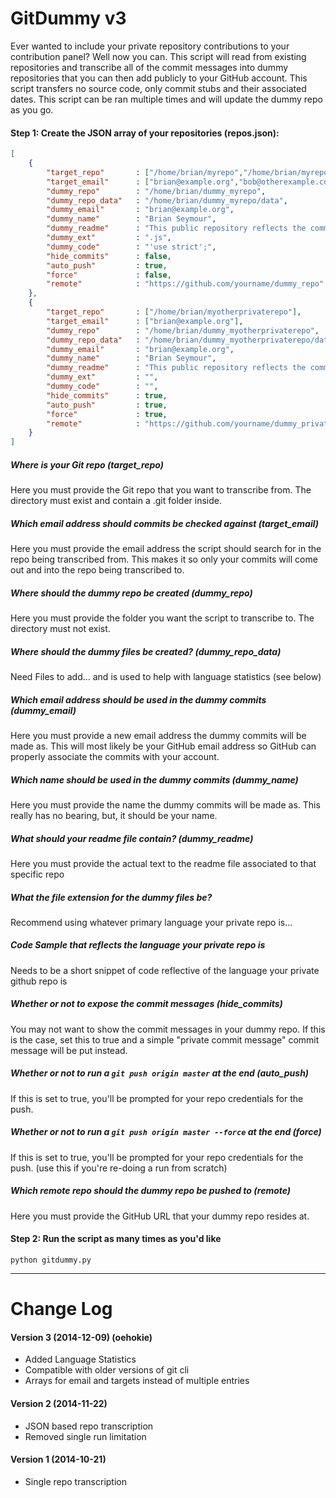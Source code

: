 GitDummy v3
========

Ever wanted to include your private repository contributions to your contribution panel? Well now you can. This script will read from existing repositories and transcribe all of the commit messages into dummy repositories that you can then add publicly to your GitHub account. This script transfers no source code, only commit stubs and their associated dates. This script can be ran multiple times and will update the dummy repo as you go.

#### Step 1: Create the JSON array of your repositories (repos.json):
```json
[
    {
        "target_repo"       : ["/home/brian/myrepo","/home/brian/myrepo-old"],
        "target_email"      : ["brian@example.org","bob@otherexample.com"],
        "dummy_repo"        : "/home/brian/dummy_myrepo",
        "dummy_repo_data"   : "/home/brian/dummy_myrepo/data",
        "dummy_email"       : "brian@example.org",
        "dummy_name"        : "Brian Seymour",
        "dummy_readme"      : "This public repository reflects the commits from a private repo (minus the actual code)",
        "dummy_ext"         : ".js",
        "dummy_code"        : "'use strict';",
        "hide_commits"      : false,
        "auto_push"         : true,
        "force"             : false,
        "remote"            : "https://github.com/yourname/dummy_repo"
    },
    {
        "target_repo"       : ["/home/brian/myotherprivaterepo"],
        "target_email"      : ["brian@example.org"],
        "dummy_repo"        : "/home/brian/dummy_myotherprivaterepo",
        "dummy_repo_data"   : "/home/brian/dummy_myotherprivaterepo/data",
        "dummy_email"       : "brian@example.org",
        "dummy_name"        : "Brian Seymour",
        "dummy_readme"      : "This public repository reflects the commits from a private repo (minus the actual code)",
        "dummy_ext"         : "",
        "dummy_code"        : "",
        "hide_commits"      : true,
        "auto_push"         : true,
        "force"             : true,
        "remote"            : "https://github.com/yourname/dummy_privaterepo"
    }
]
```

##### Where is your Git repo (target_repo)
Here you must provide the Git repo that you want to transcribe from. The directory must exist and contain a .git folder inside.

##### Which email address should commits be checked against (target_email)
Here you must provide the email address the script should search for in the repo being transcribed from. This makes it so only your commits will come out and into the repo being transcribed to.

##### Where should the dummy repo be created (dummy_repo)
Here you must provide the folder you want the script to transcribe to. The directory must not exist.

##### Where should the dummy files be created? (dummy_repo_data)
Need Files to add... and is used to help with language statistics (see below)

##### Which email address should be used in the dummy commits (dummy_email)
Here you must provide a new email address the dummy commits will be made as. This will most likely be your GitHub email address so GitHub can properly associate the commits with your account.

##### Which name should be used in the dummy commits (dummy_name)
Here you must provide the name the dummy commits will be made as. This really has no bearing, but, it should be your name.

##### What should your readme file contain? (dummy_readme)
Here you must provide the actual text to the readme file associated to that specific repo

##### What the file extension for the dummy files be?
Recommend using whatever primary language your private repo is...

##### Code Sample that reflects the language your private repo is
Needs to be a short snippet of code reflective of the language your private github repo is

##### Whether or not to expose the commit messages (hide_commits)
You may not want to show the commit messages in your dummy repo. If this is the case, set this to true and a simple "private commit message" commit message will be put instead.

##### Whether or not to run a `git push origin master` at the end (auto_push)
If this is set to true, you'll be prompted for your repo credentials for the push.

##### Whether or not to run a `git push origin master --force` at the end (force)
If this is set to true, you'll be prompted for your repo credentials for the push.  (use this if you're re-doing a run from scratch)

##### Which remote repo should the dummy repo be pushed to (remote)
Here you must provide the GitHub URL that your dummy repo resides at.

#### Step 2: Run the script as many times as you'd like
```
python gitdummy.py
```

---


Change Log
========

#### Version 3 (2014-12-09) (oehokie)
- Added Language Statistics
- Compatible with older versions of git cli
- Arrays for email and targets instead of multiple entries

#### Version 2 (2014-11-22)
- JSON based repo transcription
- Removed single run limitation

#### Version 1 (2014-10-21)
- Single repo transcription
